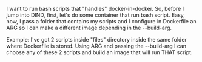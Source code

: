 I want to run bash scripts that "handles" docker-in-docker. So, before I jump into DIND, first, let's do some container that run bash script. Easy, now, I pass a folder that contains my scripts and I configure in Dockerfile an ARG so I can make a different image depending in the --build-arg. 

Example: I've got 2 scripts inside "files" directory inside the same folder where Dockerfile is stored. Using ARG and passing the --build-arg I can choose any of these 2 scripts and build an image that will run THAT script.
